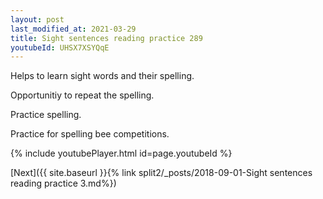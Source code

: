 ```yaml
---
layout: post
last_modified_at: 2021-03-29
title: Sight sentences reading practice 289
youtubeId: UHSX7XSYQqE
---
```

 
 
Helps to learn sight words and their spelling.

Opportunitiy to repeat the spelling. 

Practice spelling. 
 
Practice for spelling bee competitions. 
 
{% include youtubePlayer.html id=page.youtubeId %}
 
 

[Next]({{ site.baseurl }}{% link  split2/_posts/2018-09-01-Sight sentences reading practice 3.md%})
 
